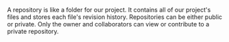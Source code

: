A repository is like a folder for our project. It contains all of our project's files and stores each file's revision history. Repositories can be either public or private. Only the owner and collaborators can view or contribute to a private repository.
